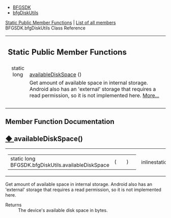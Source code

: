<div id="nav-path" class="navpath">
  <ul>
<li class="navelem"><a class="el" href="namespace_b_f_g_s_d_k.html">BFGSDK</a></li><li class="navelem"><a class="el" href="class_b_f_g_s_d_k_1_1bfg_disk_utils.html">bfgDiskUtils</a></li>  </ul>
</div>
</div>
<div class="header">
  <div class="summary">
<a href="#pub-static-methods">Static Public Member Functions</a> &#124;
<a href="class_b_f_g_s_d_k_1_1bfg_disk_utils-members.html">List of all members</a>  </div>
  <div class="headertitle"><div class="title">BFGSDK.bfgDiskUtils Class Reference</div></div>
</div>
<div class="contents">
<table class="memberdecls">
<tr class="heading"><td colspan="2"><h2 class="groupheader"><a id="pub-static-methods" name="pub-static-methods"></a>
Static Public Member Functions</h2></td></tr>
<tr class="memitem:af0e78846a4941a818db2b629aa7eb24e"><td class="memItemLeft" align="right" valign="top">static long&#160;</td><td class="memItemRight" valign="bottom"><a class="el" href="class_b_f_g_s_d_k_1_1bfg_disk_utils.html#af0e78846a4941a818db2b629aa7eb24e">availableDiskSpace</a> ()</td></tr>
<tr class="memdesc:af0e78846a4941a818db2b629aa7eb24e"><td class="mdescLeft">&#160;</td><td class="mdescRight">Get amount of available space in internal storage. Android also has an 'external' storage that requires a read permission, so it is not implemented here.  <a href="class_b_f_g_s_d_k_1_1bfg_disk_utils.html#af0e78846a4941a818db2b629aa7eb24e">More...</a><br /></td></tr>
<tr class="separator:af0e78846a4941a818db2b629aa7eb24e"><td class="memSeparator" colspan="2">&#160;</td></tr>
</table>
<h2 class="groupheader">Member Function Documentation</h2>
<a id="af0e78846a4941a818db2b629aa7eb24e" name="af0e78846a4941a818db2b629aa7eb24e"></a>
<h2 class="memtitle"><span class="permalink"><a href="#af0e78846a4941a818db2b629aa7eb24e">&#9670;&nbsp;</a></span>availableDiskSpace()</h2>

<div class="memitem">
<div class="memproto">
<table class="mlabels">
  <tr>
  <td class="mlabels-left">
      <table class="memname">
        <tr>
          <td class="memname">static long BFGSDK.bfgDiskUtils.availableDiskSpace </td>
          <td>(</td>
          <td class="paramname"></td><td>)</td>
          <td></td>
        </tr>
      </table>
  </td>
  <td class="mlabels-right">
<span class="mlabels"><span class="mlabel">inline</span><span class="mlabel">static</span></span>  </td>
  </tr>
</table>
</div><div class="memdoc">

<p>Get amount of available space in internal storage. Android also has an 'external' storage that requires a read permission, so it is not implemented here. </p>
<dl class="section return"><dt>Returns</dt><dd>The device's available disk space in bytes.</dd></dl>

</div>
</div>
</div>

